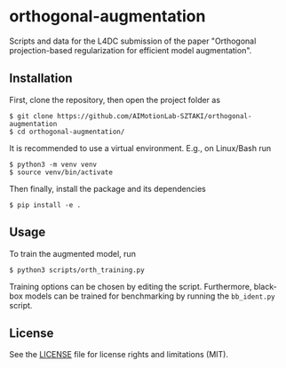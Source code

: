 # orthogonal-augmentation
Scripts and data for the L4DC submission of the paper "Orthogonal projection-based regularization for efficient model augmentation".

## Installation
First, clone the repository, then open the project folder as
```
$ git clone https://github.com/AIMotionLab-SZTAKI/orthogonal-augmentation
$ cd orthogonal-augmentation/
```

It is recommended to use a virtual environment. E.g., on Linux/Bash run
```
$ python3 -m venv venv
$ source venv/bin/activate
```

Then finally, install the package and its dependencies
```
$ pip install -e .
```

## Usage
To train the augmented model, run
```
$ python3 scripts/orth_training.py
```
Training options can be chosen by editing the script. Furthermore, black-box models can be trained for benchmarking by running the `bb_ident.py` script.

## License
See the [LICENSE](/LICENSE.md) file for license rights and limitations (MIT).
